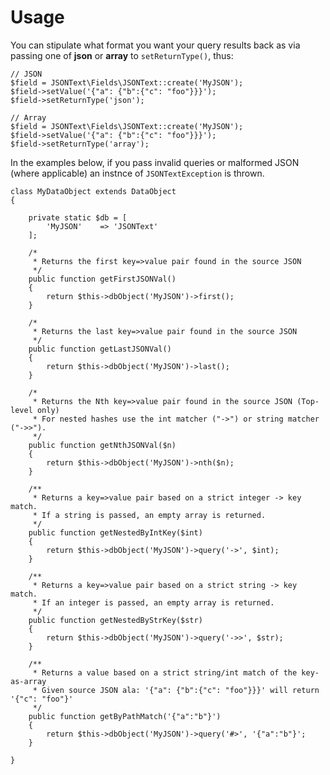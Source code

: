# Usage

You can stipulate what format you want your query results back as via passing one of **json** or **array** to `setReturnType()`, thus:

    // JSON
    $field = JSONText\Fields\JSONText::create('MyJSON');
    $field->setValue('{"a": {"b":{"c": "foo"}}}');
    $field->setReturnType('json');
    
    // Array
    $field = JSONText\Fields\JSONText::create('MyJSON');
    $field->setValue('{"a": {"b":{"c": "foo"}}}');
    $field->setReturnType('array');

In the examples below, if you pass invalid queries or malformed JSON (where applicable) an instnce of `JSONTextException` is thrown.

    class MyDataObject extends DataObject
    {
    
        private static $db = [
            'MyJSON'    => 'JSONText'
        ];
    
        /*
         * Returns the first key=>value pair found in the source JSON
         */
        public function getFirstJSONVal()
        {
            return $this->dbObject('MyJSON')->first();
        }
    
        /*
         * Returns the last key=>value pair found in the source JSON
         */
        public function getLastJSONVal()
        {
            return $this->dbObject('MyJSON')->last();
        }
    
        /*
         * Returns the Nth key=>value pair found in the source JSON (Top-level only)
         * For nested hashes use the int matcher ("->") or string matcher ("->>").
         */
        public function getNthJSONVal($n)
        {
            return $this->dbObject('MyJSON')->nth($n);
        }
        
        /**
         * Returns a key=>value pair based on a strict integer -> key match.
         * If a string is passed, an empty array is returned.
         */
        public function getNestedByIntKey($int)
        {
            return $this->dbObject('MyJSON')->query('->', $int);
        }
        
        /**
         * Returns a key=>value pair based on a strict string -> key match.
         * If an integer is passed, an empty array is returned.
         */
        public function getNestedByStrKey($str)
        {
            return $this->dbObject('MyJSON')->query('->>', $str);
        }
        
        /**
         * Returns a value based on a strict string/int match of the key-as-array
         * Given source JSON ala: '{"a": {"b":{"c": "foo"}}}' will return '{"c": "foo"}'
         */
        public function getByPathMatch('{"a":"b"}')
        {
            return $this->dbObject('MyJSON')->query('#>', '{"a":"b"}'; 
        }
        
    }
